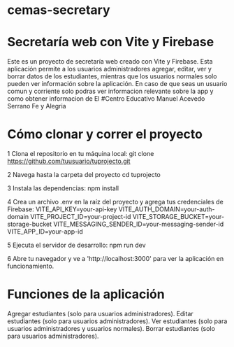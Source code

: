 # cemas-secretary


# Secretaría web con Vite y Firebase
Este es un proyecto de secretaría web creado con Vite y Firebase. Esta aplicación permite a los usuarios administradores agregar, editar, ver y borrar datos de los estudiantes, mientras que los usuarios normales solo pueden ver información sobre la aplicación. En caso de que seas un usuario comun y corriente solo podras ver informacion relevante sobre la app y como obtener informacion de El #Centro Educativo Manuel Acevedo Serrano Fe y Alegria 

# Cómo clonar y correr el proyecto

1 Clona el repositorio en tu máquina local:
git clone https://github.com/tuusuario/tuprojecto.git

2 Navega hasta la carpeta del proyecto
cd tuprojecto

3 Instala las dependencias:
npm install

4 Crea un archivo .env en la raíz del proyecto y agrega tus credenciales de Firebase:
VITE_API_KEY=your-api-key
VITE_AUTH_DOMAIN=your-auth-domain
VITE_PROJECT_ID=your-project-id
VITE_STORAGE_BUCKET=your-storage-bucket
VITE_MESSAGING_SENDER_ID=your-messaging-sender-id
VITE_APP_ID=your-app-id

5 Ejecuta el servidor de desarrollo:
npm run dev

6 Abre tu navegador y ve a 'http://localhost:3000' para ver la aplicación en funcionamiento.

# Funciones de la aplicación
Agregar estudiantes (solo para usuarios administradores).
Editar estudiantes (solo para usuarios administradores).
Ver estudiantes (solo para usuarios administradores y usuarios normales).
Borrar estudiantes (solo para usuarios administradores).



